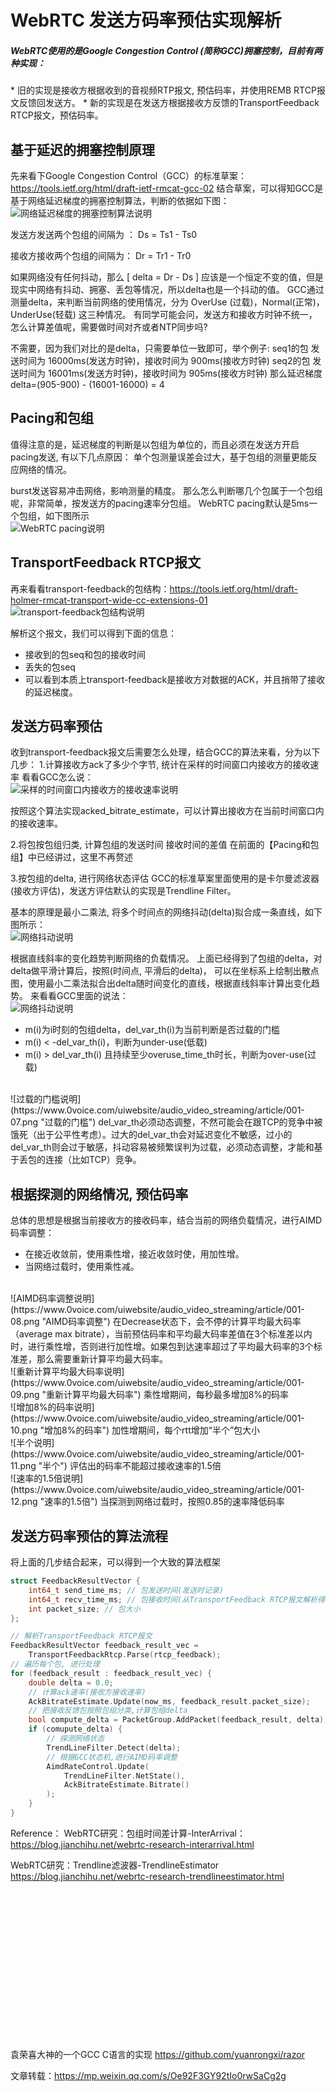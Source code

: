 # WebRTC 发送方码率预估实现解析

<h5>WebRTC使用的是Google Congestion Control (简称GCC)拥塞控制，目前有两种实现：</h5>
* 旧的实现是接收方根据收到的音视频RTP报文, 预估码率，并使用REMB RTCP报文反馈回发送方。
* 新的实现是在发送方根据接收方反馈的TransportFeedback RTCP报文，预估码率。

## 基于延迟的拥塞控制原理

先来看下Google Congestion Control（GCC）的标准草案：https://tools.ietf.org/html/draft-ietf-rmcat-gcc-02
结合草案，可以得知GCC是基于网络延迟梯度的拥塞控制算法，判断的依据如下图：
<br/>
![网络延迟梯度的拥塞控制算法说明](https://www.0voice.com/uiwebsite/audio_video_streaming/article/001-01.png "网络延迟梯度的拥塞控制算法")

发送方发送两个包组的间隔为 ：   Ds = Ts1 - Ts0

接收方接收两个包组的间隔为：   Dr = Tr1 - Tr0

如果网络没有任何抖动，那么 [ delta = Dr - Ds ] 应该是一个恒定不变的值，但是现实中网络有抖动、拥塞、丢包等情况，所以delta也是一个抖动的值。
GCC通过测量delta，来判断当前网络的使用情况，分为 OverUse (过载)，Normal(正常)，UnderUse(轻载) 这三种情况。
有同学可能会问，发送方和接收方时钟不统一，怎么计算差值呢，需要做时间对齐或者NTP同步吗?

不需要，因为我们对比的是delta，只需要单位一致即可，举个例子:
seq1的包 发送时间为 16000ms(发送方时钟)，接收时间为 900ms(接收方时钟)
seq2的包 发送时间为 16001ms(发送方时钟)，接收时间为 905ms(接收方时钟)
那么延迟梯度delta=(905-900) - (16001-16000) = 4

## Pacing和包组

值得注意的是，延迟梯度的判断是以包组为单位的，而且必须在发送方开启pacing发送, 有以下几点原因：
单个包测量误差会过大，基于包组的测量更能反应网络的情况。

burst发送容易冲击网络，影响测量的精度。
那么怎么判断哪几个包属于一个包组呢，非常简单，按发送方的pacing速率分包组。
WebRTC pacing默认是5ms一个包组，如下图所示
<br/>
![WebRTC pacing说明](https://www.0voice.com/uiwebsite/audio_video_streaming/article/001-02.png "WebRTC pacing")

## TransportFeedback RTCP报文

再来看看transport-feedback的包结构：https://tools.ietf.org/html/draft-holmer-rmcat-transport-wide-cc-extensions-01
<br/>
![transport-feedback包结构说明](https://www.0voice.com/uiwebsite/audio_video_streaming/article/001-03.png "transport-feedback的包结构")

解析这个报文，我们可以得到下面的信息：

* 接收到的包seq和包的接收时间
* 丢失的包seq
* 可以看到本质上transport-feedback是接收方对数据的ACK，并且捎带了接收的延迟梯度。

## 发送方码率预估

收到transport-feedback报文后需要怎么处理，结合GCC的算法来看，分为以下几步：
1.计算接收方ack了多少个字节, 统计在采样的时间窗口内接收方的接收速率
看看GCC怎么说：
<br/>
![采样的时间窗口内接收方的接收速率说明](https://www.0voice.com/uiwebsite/audio_video_streaming/article/001-04.png "采样的时间窗口内接收方的接收速率")

按照这个算法实现acked_bitrate_estimate，可以计算出接收方在当前时间窗口内的接收速率。

2.将包按包组归类, 计算包组的发送时间 接收时间的差值
在前面的【Pacing和包组】中已经讲过，这里不再赘述

3.按包组的delta, 进行网络状态评估
GCC的标准草案里面使用的是卡尔曼滤波器(接收方评估)，发送方评估默认的实现是Trendline Filter。

基本的原理是最小二乘法, 将多个时间点的网络抖动(delta)拟合成一条直线，如下图所示：
<br/>
![网络抖动说明](https://www.0voice.com/uiwebsite/audio_video_streaming/article/001-05.png "网络抖动")

根据直线斜率的变化趋势判断网络的负载情况。
上面已经得到了包组的delta，对delta做平滑计算后，按照(时间点, 平滑后的delta)， 可以在坐标系上绘制出散点图，使用最小二乘法拟合出delta随时间变化的直线，根据直线斜率计算出变化趋势。
来看看GCC里面的说法：
<br/>
![网络抖动说明](https://www.0voice.com/uiwebsite/audio_video_streaming/article/001-06.png "网络抖动")

* m(i)为i时刻的包组delta，del_var_th(i)为当前判断是否过载的门槛
* m(i) < -del_var_th(i)，判断为under-use(低载)
* m(i) > del_var_th(i) 且持续至少overuse_time_th时长，判断为over-use(过载)
<br/>
![过载的门槛说明](https://www.0voice.com/uiwebsite/audio_video_streaming/article/001-07.png "过载的门槛")
del_var_th必须动态调整，不然可能会在跟TCP的竞争中被饿死（出于公平性考虑）。过大的del_var_th会对延迟变化不敏感，过小的del_var_th则会过于敏感，抖动容易被频繁误判为过载，必须动态调整，才能和基于丢包的连接（比如TCP）竞争。

## 根据探测的网络情况, 预估码率

总体的思想是根据当前接收方的接收码率，结合当前的网络负载情况，进行AIMD码率调整：
* 在接近收敛前，使用乘性增，接近收敛时使，用加性增。
* 当网络过载时，使用乘性减。
<br/>
![AIMD码率调整说明](https://www.0voice.com/uiwebsite/audio_video_streaming/article/001-08.png "AIMD码率调整")
在Decrease状态下，会不停的计算平均最大码率（average max bitrate），当前预估码率和平均最大码率差值在3个标准差以内时，进行乘性增，否则进行加性增。如果包到达速率超过了平均最大码率的3个标准差，那么需要重新计算平均最大码率。
<br/>
![重新计算平均最大码率说明](https://www.0voice.com/uiwebsite/audio_video_streaming/article/001-09.png "重新计算平均最大码率")
乘性增期间，每秒最多增加8%的码率
<br/>
![增加8%的码率说明](https://www.0voice.com/uiwebsite/audio_video_streaming/article/001-10.png "增加8%的码率")
加性增期间，每个rtt增加“半个”包大小
<br/>
![半个说明](https://www.0voice.com/uiwebsite/audio_video_streaming/article/001-11.png "半个")
评估出的码率不能超过接收速率的1.5倍
<br/>
![速率的1.5倍说明](https://www.0voice.com/uiwebsite/audio_video_streaming/article/001-12.png "速率的1.5倍")
当探测到网络过载时，按照0.85的速率降低码率

## 发送方码率预估的算法流程
将上面的几步结合起来，可以得到一个大致的算法框架
```C++
struct FeedbackResultVector {
    int64_t send_time_ms; // 包发送时间(发送时记录)
    int64_t recv_time_ms; // 包接收时间(从TransportFeedback RTCP报文解析得到)
    int packet_size; // 包大小
};

// 解析TransportFeedback RTCP报文
FeedbackResultVector feedback_result_vec = 
    TransportFeedbackRtcp.Parse(rtcp_feedback);
// 遍历每个包, 进行处理
for (feedback_result : feedback_result_vec) {
    double delta = 0.0;
    // 计算ack速率(接收方接收速率)
    AckBitrateEstimate.Update(now_ms, feedback_result.packet_size);
    // 把接收反馈包按照包组分类,计算包组delta
    bool compute_delta = PacketGroup.AddPacket(feedback_result, delta);
    if (comupute_delta) {
        // 探测网络状态
        TrendLineFilter.Detect(delta);
        // 根据GCC状态机,进行AIMD码率调整
        AimdRateControl.Update(
            TrendLineFilter.NetState(), 
            AckBitrateEstimate.Bitrate()
        );
    }
}
```

Reference：
WebRTC研究：包组时间差计算-InterArrival：
https://blog.jianchihu.net/webrtc-research-interarrival.html

WebRTC研究：Trendline滤波器-TrendlineEstimator
https://blog.jianchihu.net/webrtc-research-trendlineestimator.html

<br/>
<br/>
<br/>
<br/>
<br/>
<br/>
<br/>
<br/>
<br/>
<br/>
<br/>
<br/>
<br/>
<br/>

袁荣喜大神的一个GCC C语言的实现
https://github.com/yuanrongxi/razor












文章转载：https://mp.weixin.qq.com/s/Oe92F3GY92tIo0rwSaCg2g
